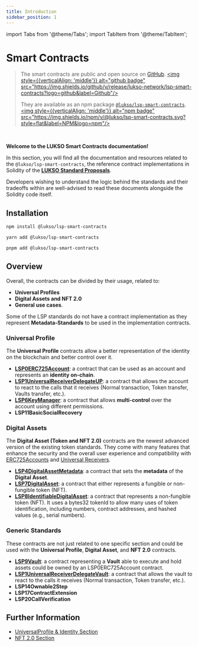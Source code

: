 ```yaml
---
title: Introduction
sidebar_position: 1
---
```


import Tabs from '@theme/Tabs';
import TabItem from '@theme/TabItem';

# Smart Contracts

> The smart contracts are public and open source on [GitHub](https://github.com/lukso-network/lsp-smart-contracts). <a href="https://github.com/lukso-network/lsp-smart-contracts" target="_blank" rel="noopener noreferrer"><img style={{verticalAlign: 'middle'}} alt="github badge" src="https://img.shields.io/github/v/release/lukso-network/lsp-smart-contracts?logo=github&label=Github"/></a>
>
> They are available as an npm package [`@lukso/lsp-smart-contracts`](https://www.npmjs.com/package/@lukso/lsp-smart-contracts). <a href="https://www.npmjs.com/package/@lukso/lsp-smart-contracts" target="_blank" rel="noopener noreferrer"><img style={{verticalAlign: 'middle'}} alt="npm badge" src="https://img.shields.io/npm/v/@lukso/lsp-smart-contracts.svg?style=flat&label=NPM&logo=npm"/></a>

<br/>

**Welcome to the LUKSO Smart Contracts documentation!**

In this section, you will find all the documentation and resources related to the `@lukso/lsp-smart-contracts`, the reference contract implementations in Solidity of the **[LUKSO Standard Proposals](../standards/introduction.md)**.

Developers wishing to understand the logic behind the standards and their tradeoffs within are well-advised to read these documents alongside the Solidity code itself.

## Installation

<Tabs>
  <TabItem value="npm" label="npm">

```bash
npm install @lukso/lsp-smart-contracts
```

  </TabItem>

  <TabItem value="yarn" label="yarn">

```bash
yarn add @lukso/lsp-smart-contracts
```

  </TabItem>

  <TabItem value="pnpm" label="pnpm">

```bash
pnpm add @lukso/lsp-smart-contracts
```

  </TabItem>

</Tabs>

## Overview

Overall, the contracts can be divided by their usage, related to:

- **Universal Profiles**
- **Digital Assets and NFT 2.0**
- **General use cases**.

Some of the LSP standards do not have a contract implementation as they represent **Metadata-Standards** to be used in the implementation contracts.

### Universal Profile

The **Universal Profile** contracts allow a better representation of the identity on the blockchain and better control over it.

- **[LSP0ERC725Account](../standards/smart-contracts/lsp0-erc725-account.md)**: a contract that can be used as an account and represents an **identity on-chain**.
- **[LSP1UniversalReceiverDelegateUP](../standards/smart-contracts/lsp1-universal-receiver-delegate-up.md)**: a contract that allows the account to react to the calls that it receives (Normal transaction, Token transfer, Vaults transfer, etc.).
- **[LSP6KeyManager](../standards/smart-contracts/lsp6-key-manager.md)**: a contract that allows **multi-control** over the account using different permissions.
- **LSP11BasicSocialRecovery**

### Digital Assets

The **Digital Asset (Token and NFT 2.0)** contracts are the newest advanced version of the existing token standards. They come with many features that enhance the security and the overall user experience and compatibility with [ERC725Accounts](../standards/universal-profile/lsp0-erc725account.md) and [Universal Receivers](../standards/generic-standards/lsp1-universal-receiver.md).

- **[LSP4DigitalAssetMetadata](../standards/smart-contracts/lsp4-digital-asset-metadata)**: a contract that sets the **metadata** of the **Digital Asset**.
- **[LSP7DigitalAsset](../standards/smart-contracts/lsp7-digital-asset.md)**: a contract that either represents a fungible or non-fungible token (NFT).
- **[LSP8IdentifiableDigitalAsset](../standards/smart-contracts/lsp8-identifiable-digital-asset.md)**: a contract that represents a non-fungible token (NFT). It uses a bytes32 tokenId to allow many uses of token identification, including numbers, contract addresses, and hashed values (e.g., serial numbers).

### Generic Standards

These contracts are not just related to one specific section and could be used with the **Universal Profile**, **Digital Asset**, and **NFT 2.0** contracts.

- **[LSP9Vault](../standards/smart-contracts/lsp9-vault.md)**: a contract representing a **Vault** able to execute and hold assets could be owned by an LSP0ERC725Account contract.
- **[LSP1UniversalReceiverDelegateVault](../standards/smart-contracts/lsp1-universal-receiver-delegate-vault.md)**: a contract that allows the vault to react to the calls it receives (Normal transaction, Token transfer, etc.).
- **LSP14Ownable2Step**
- **LSP17ContractExtension**
- **LSP20CallVerification**

## Further Information

- [UniversalProfile & Identity Section](https://youtu.be/SbTo_e3l_Lk?t=1727)
- [NFT 2.0 Section](https://youtu.be/hg1Ow6u9QVk)
